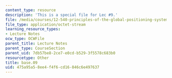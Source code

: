 ```yaml
---
content_type: resource
description: 'This is a special file for Lec #9.'
file: /media/courses/12-540-principles-of-the-global-positioning-system-spring-2012/475a95a58ee4f4f6cd16846c6e497637_base.09
file_type: application/octet-stream
learning_resource_types:
- Lecture Notes
ocw_type: OCWFile
parent_title: Lecture Notes
parent_type: CourseSection
parent_uid: 7db57be8-2ce7-e0cd-b529-3f5578c683b0
resourcetype: Other
title: base.09
uid: 475a95a5-8ee4-f4f6-cd16-846c6e497637
---
```

